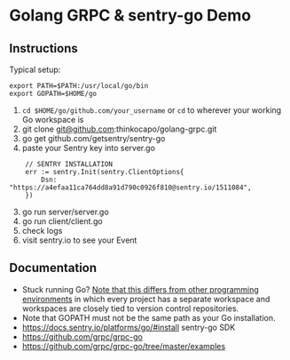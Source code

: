 # Golang GRPC & sentry-go Demo

## Instructions
Typical setup:
```
export PATH=$PATH:/usr/local/go/bin
export GOPATH=$HOME/go
```

1. `cd $HOME/go/github.com/your_username` or `cd` to wherever your working Go workspace is
1. git clone git@github.com:thinkocapo/golang-grpc.git
2. go get github.com/getsentry/sentry-go  
3. paste your Sentry key into server.go
```
	// SENTRY INSTALLATION
	err := sentry.Init(sentry.ClientOptions{
		Dsn: "https://a4efaa11ca764dd8a91d790c0926f810@sentry.io/1511084",
	})
```
3. go run server/server.go
4. go run client/client.go
5. check logs
6. visit sentry.io to see your Event

## Documentation  
- Stuck running Go? [Note that this differs from other programming environments](https://golang.org/doc/code.html#Overview) in which every project has a separate workspace and workspaces are closely tied to version control repositories.
- Note that GOPATH must not be the same path as your Go installation.
- https://docs.sentry.io/platforms/go/#install sentry-go SDK
- https://github.com/grpc/grpc-go
- https://github.com/grpc/grpc-go/tree/master/examples  

